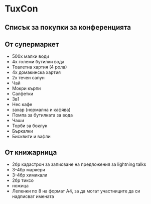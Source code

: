 # TuxCon

## Списък за покупки за конференцията

## От супермаркет

* 500x малки води
* 4x големи бутилки вода
* Тоалетна хартия (4 рола)
* 4x домакинска хартия
* 2x течен сапун
* Чай
* Мокри кърпи
* Салфетки
* 3в1
* Нес кафе
* захар (нормална и кафява)
* Помпа за бутилката за вода
* Чаши
* Торби за боклук
* Бъркалки
* Бисквити и вафли

## От книжарница

* 2бр кадастрон за записване на предложения за lightning talks
* 3-4бр маркери
* 3-4бр химикали
* 2бр тиксо
* ножица
* Лепенки по 8 на формат A4, за да могат участниците да си надписват имената
